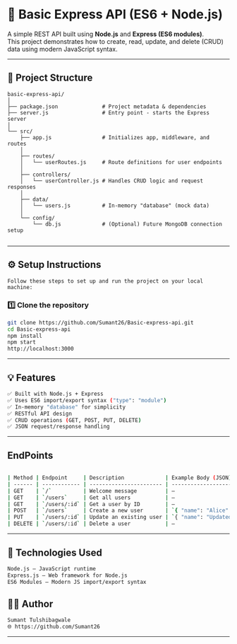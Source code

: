 # 🚀 Basic Express API (ES6 + Node.js)

A simple REST API built using **Node.js** and **Express (ES6 modules)**.  
This project demonstrates how to create, read, update, and delete (CRUD) data using modern JavaScript syntax.

---

## 📁 Project Structure
```
basic-express-api/
│
├── package.json              # Project metadata & dependencies
├── server.js                 # Entry point - starts the Express server
│
└── src/
    ├── app.js                # Initializes app, middleware, and routes
    │
    ├── routes/
    │   └── userRoutes.js     # Route definitions for user endpoints
    │
    ├── controllers/
    │   └── userController.js # Handles CRUD logic and request responses
    │
    ├── data/
    │   └── users.js          # In-memory "database" (mock data)
    │
    └── config/
        └── db.js             # (Optional) Future MongoDB connection setup


```

---

## ⚙️ Setup Instructions
    Follow these steps to set up and run the project on your local machine:
### 1️⃣ Clone the repository
```bash
git clone https://github.com/Sumant26/Basic-express-api.git
cd Basic-express-api
npm install
npm start
http://localhost:3000
```
---

## 💡 Features
```bash
✅ Built with Node.js + Express
✅ Uses ES6 import/export syntax ("type": "module")
✅ In-memory "database" for simplicity
✅ RESTful API design
✅ CRUD operations (GET, POST, PUT, DELETE)
✅ JSON request/response handling
 ```
---
 ## EndPoints
 ```bash

| Method | Endpoint     | Description             | Example Body (JSON)          |
| ------ | ------------ | ----------------------- | ---------------------------- |
| GET    | `/`          | Welcome message         | —                            |
| GET    | `/users`     | Get all users           | —                            |
| GET    | `/users/:id` | Get a user by ID        | —                            |
| POST   | `/users`     | Create a new user       | `{ "name": "Alice" }`        |
| PUT    | `/users/:id` | Update an existing user | `{ "name": "Updated Name" }` |
| DELETE | `/users/:id` | Delete a user           | —                            |
```
---
## 🧰 Technologies Used
```bash
Node.js – JavaScript runtime
Express.js – Web framework for Node.js
ES6 Modules – Modern JS import/export syntax
```

## 🧑‍💻 Author
```bash
Sumant Tulshibagwale
🌐 https://github.com/Sumant26
```

---

